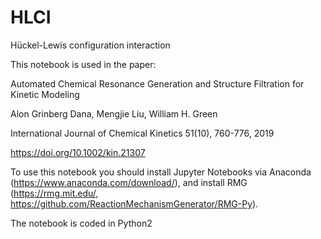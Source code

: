 # HLCI
Hückel-Lewis configuration interaction

This notebook is used in the paper:

Automated Chemical Resonance Generation and Structure Filtration for Kinetic Modeling

Alon Grinberg Dana, Mengjie Liu, William H. Green

International Journal of Chemical Kinetics 51(10), 760-776, 2019

 https://doi.org/10.1002/kin.21307

To use this notebook you should install Jupyter Notebooks via Anaconda (https://www.anaconda.com/download/),
and install RMG (https://rmg.mit.edu/, https://github.com/ReactionMechanismGenerator/RMG-Py).

The notebook is coded in Python2
